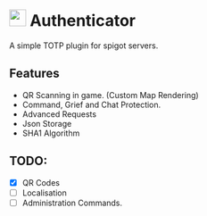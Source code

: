 #  <img src="https://i.imgur.com/4Kb89tO.png" height="30" /> Authenticator
A simple TOTP plugin for spigot servers.

## Features
- QR Scanning in game. (Custom Map Rendering)
- Command, Grief and Chat Protection.
- Advanced Requests
- Json Storage
- SHA1 Algorithm

## TODO:
- [x] QR Codes
- [ ] Localisation
- [ ] Administration Commands.